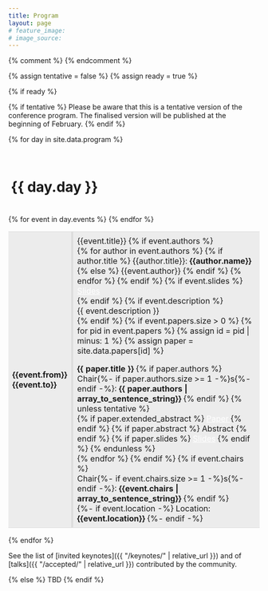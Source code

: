 ```yaml
---
title: Program
layout: page
# feature_image: 
# image_source: 
---
```


{% comment %} [](https://bopl.cs.unibo.it/events) {% endcomment %}

{% assign tentative = false %}
{% assign ready = true %}


{% if ready %}

{% if tentative %}
Please be aware that this is a tentative version of the conference program.
The finalised version will be published at the beginning of February.
{% endif %}

<style>
  td { padding: 8px; 
    border-top: 1px solid #ddd; 
    border-bottom: 1px solid #ddd;
  }
  .left-td {  border-right: 4px solid #ddd; }
  .right-td {  border-left: 4px solid #ddd; }
  .presentation { margin-top: 1em; }
  .btn:focus { outline: 0 !important; }
</style>
{% for day in site.data.program %}

<div style="margin-top:30px;background-color:{{ day.color }};border-radius: 5px 5px 0px 0px;padding-left: 5px;padding-bottom: 20px;padding-top: 1px;"><h1>{{ day.day }}</h1></div>
<table class="col-xs-12">
  <tbody>
      {% for event in day.events %}
      <tr {% if event.non-session %} style="background-color:#ececec"{% endif %}>
        <td class="left-td col-xs-1">
          <strong>{{event.from}}</strong><br>
          <strong class="text-muted">{{event.to}}</strong>
        </td>
        <td class="right-td">
          <span class="text-primary lead">{{event.title}}</span>
          {% if event.authors %}
          <br>
          {% for author in event.authors %}
            {% if author.title %} 
              {{author.title}}: <strong>{{author.name}}</strong>
            {% else %}
              {{event.author}}
            {% endif %}      
          {% endfor %}
          {% endif %}
          {% if event.slides %}
            <br>
            <a target="_blank" style="color:white" href="{{ "/slides/" | append: event.slides | relative_url }}"><label class="btn btn-xs btn-success">
            <span class="glyphicon glyphicon-circle-arrow-down"></span> Slides</label></a> 
            <br>
          {% endif %}
          {% if event.description %}
            <br>
            <span class="text-muted">{{ event.description }}</span>
            <br>
          {% endif %}
          {% if event.papers.size > 0 %}
            {% for pid in event.papers %}
              {% assign id = pid | minus: 1 %}
              {% assign paper = site.data.papers[id] %}
              <div class="presentation">
              <strong>{{ paper.title }}</strong>
              {% if paper.authors %}
                <br>
                Chair{%- if paper.authors.size >= 1 -%}s{%- endif -%}:
                <strong class="text-muted">{{ paper.authors | array_to_sentence_string}}</strong>
              {% endif %}
              {% unless tentative %}
              <br>
              {% if paper.extended_abstract %}
              <a target="_blank" style="color:white" href="{{ "/papers/" | append: paper.extended_abstract | relative_url }}">
                <label class="btn btn-xs btn-primary"><span class="glyphicon glyphicon-circle-arrow-down"></span> Paper
              </label></a> 
              {% endif %}
              {% if paper.abstract %}
              <label class="abstract_btn btn btn-xs btn-info">
                Abstract</label>
              {% endif %}
              {% if paper.slides %}
              <a target="_blank" style="color:white" href="{{ "/slides/" | append: paper.slides | relative_url }}">
                <label class="btn btn-xs btn-success"> <span class="glyphicon glyphicon-circle-arrow-down"></span> Slides</label></a> 
              {% endif %}
              <div style="display:none;" class="abstract">
              <div style="margin-left: 30px;margin-top: 10px;" class="bg-warning">{{paper.abstract}}</div>
              </div>
              {% endunless %}
              </div>
            {% endfor %}
          {% endif %}
          {% if event.chairs %}
            <br>
            Chair{%- if event.chairs.size >= 1 -%}s{%- endif -%}:
            <strong>{{event.chairs | array_to_sentence_string}}</strong>            
          {% endif %}
          <br>
          {%- if event.location -%}
          Location: <strong>{{event.location}}</strong>
          {%- endif -%}
        </td>
      </tr>
      {% endfor %}
  </tbody>
</table>
<div stlye="margin-bottom:50px;" class="clearfix"></div>
{% endfor %}
<script>
  $( document ).ready( function() {
    $( ".abstract_btn" ).click( function(event) {
      $( event.target ).siblings( ".abstract" ).slideToggle('fast');
    });
  });
</script>

See the list of [invited keynotes]({{ "/keynotes/" | relative_url }}) and of [talks]({{ "/accepted/" | relative_url }}) contributed by the community.

{% else %}
TBD
{% endif %}
